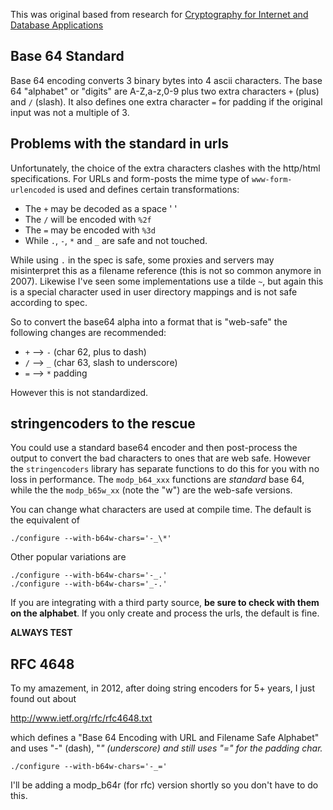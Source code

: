 This was original based from research for [Cryptography for Internet and Database Applications](http://code.google.com/p/cida/)

## Base 64 Standard ##

Base 64 encoding converts 3 binary bytes into 4 ascii characters.  The base 64 "alphabet" or "digits" are A-Z,a-z,0-9 plus two extra characters `+` (plus) and `/` (slash).  It also defines one extra character `=` for padding if the original input was not a multiple of 3.


## Problems with the standard in urls ##

Unfortunately, the choice of the extra characters clashes with the http/html specifications.  For URLs and form-posts the mime type of `www-form-urlencoded` is used and defines certain transformations:

  * The `+` may be decoded as a space ' '
  * The `/` will be encoded with `%2f`
  * The `=` may be encoded with `%3d`
  * While `.`, `-`, `*` and `_` are safe and not touched.

While using `.` in the spec is safe, some proxies and servers may
misinterpret this as a filename reference (this is not so common anymore in 2007). Likewise I've seen some implementations use a tilde `~`, but again this is a special character used in user directory mappings and is not safe according to spec.

So to convert the base64 alpha into a format that is "web-safe" the following changes are recommended:

  * `+` --> `-` (char 62, plus to dash)
  * `/` --> `_` (char 63, slash to underscore)
  * `=` --> `*` padding

However this is not standardized.

## stringencoders to the rescue ##

You could use a standard base64 encoder and then post-process the output to convert the bad characters to ones that are web safe.  However the `stringencoders` library has separate functions to do this for you with no loss in performance.  The `modp_b64_xxx` functions are _standard_ base 64, while the the `modp_b65w_xx` (note the "w") are the web-safe versions.


You can change what characters are used at compile time.  The default is the equivalent of

```
./configure --with-b64w-chars='-_\*'
```

Other popular variations are

```
./configure --with-b64w-chars='-_.'
./configure --with-b64w-chars='_-.'
```

If you are integrating with a third party source, **be sure to check with them on the alphabet**.  If you only create and process the urls, the default is fine.


**ALWAYS TEST**

## RFC 4648 ##

To my amazement, in 2012, after doing string encoders for 5+ years, I just found out about

http://www.ietf.org/rfc/rfc4648.txt

which defines a "Base 64 Encoding with URL and Filename Safe Alphabet" and uses "-" (dash), "_" (underscore) and still uses "=" for the padding char._

```
./configure --with-b64w-chars='-_='
```

I'll be adding a modp\_b64r (for rfc) version shortly so you don't have to do this.